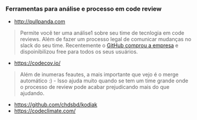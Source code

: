 ### Ferramentas para análise e processo em code review

- http://pullpanda.com
> Permite você ter uma análise1 sobre seu time de tecnlogia em code reviews. Além de fazer um processo legal de comunicar mudanças no slack do seu time. Recentemente o [GitHub comprou a empresa](https://pullpanda.com/github) e dispoinibilizou free para todos os seus usuários.
- https://codecov.io/
> Além de inumeras feautes, a mais importante que vejo é o merge automático :) - Isso ajuda muito quando se tem um time grande onde o processo de review pode acabar prejudicando mais do que ajudando.
- https://github.com/chdsbd/kodiak
- https://codeclimate.com/
